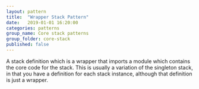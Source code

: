 ```yaml
---
layout: pattern
title:  "Wrapper Stack Pattern"
date:   2019-01-01 16:20:00
categories: patterns
group_name: Core stack patterns
group_folder: core-stack
published: false
---
```


A stack definition which is a wrapper that imports a module which contains the core code for the stack. This is usually a variation of the singleton stack, in that you have a definition for each stack instance, although that definition is just a wrapper.


